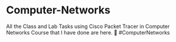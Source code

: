 # Computer-Networks
All the Class and Lab Tasks using Cisco Packet Tracer in Computer Networks Course that I have done are here.  🚀 #ComputerNetworks
